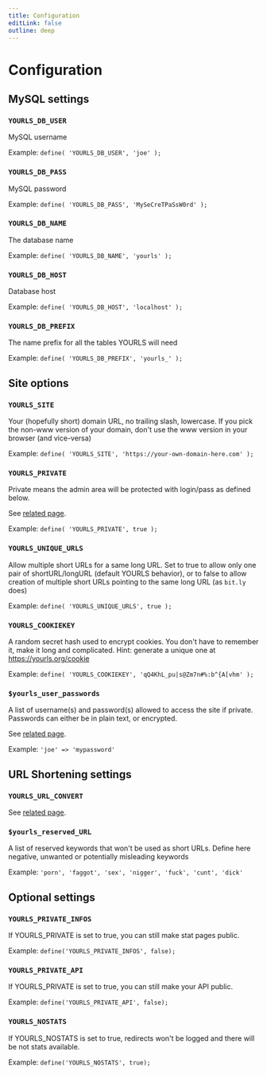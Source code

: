 ```yaml
---
title: Configuration
editLink: false
outline: deep
---
```


# Configuration

## MySQL settings

### `YOURLS_DB_USER`

MySQL username

Example: ``define( 'YOURLS_DB_USER', 'joe' );``

### `YOURLS_DB_PASS`

MySQL password

Example: `define( 'YOURLS_DB_PASS', 'MySeCreTPaSsW0rd' );`

### `YOURLS_DB_NAME`

The database name

Example: `define( 'YOURLS_DB_NAME', 'yourls' );`

### `YOURLS_DB_HOST`

Database host

Example: `define( 'YOURLS_DB_HOST', 'localhost' );`

### `YOURLS_DB_PREFIX`

The name prefix for all the tables YOURLS will need

Example: `define( 'YOURLS_DB_PREFIX', 'yourls_' );`

## Site options

### `YOURLS_SITE`

Your (hopefully short) domain URL, no trailing slash, lowercase. If you pick the non-www version of your domain, don't use the www version in your browser (and vice-versa)

Example: `define( 'YOURLS_SITE', 'https://your-own-domain-here.com' );`

### `YOURLS_PRIVATE`

Private means the admin area will be protected with login/pass as defined below.

See [related page](/guide/essentials/private-or-public).

Example: `define( 'YOURLS_PRIVATE', true );`

### `YOURLS_UNIQUE_URLS`

Allow multiple short URLs for a same long URL.
Set to true to allow only one pair of shortURL/longURL (default YOURLS behavior), or to false to allow creation of multiple short URLs pointing to the same long URL (as `bit.ly` does)

Example: `define( 'YOURLS_UNIQUE_URLS', true );`

### `YOURLS_COOKIEKEY`

A random secret hash used to encrypt cookies. You don't have to remember it, make it long and complicated. Hint: generate a unique one at https://yourls.org/cookie

Example: `define( 'YOURLS_COOKIEKEY', 'qQ4KhL_pu|s@Zm7n#%:b^{A[vhm' );`

### `$yourls_user_passwords`

A list of username(s) and password(s) allowed to access the site if private.
Passwords can either be in plain text, or encrypted.

See [related page](/guide/essentials/credentials).

Example: `'joe' => 'mypassword'`

## URL Shortening settings

### `YOURLS_URL_CONVERT`

See [related page](/guide/essentials/chartet).

### `$yourls_reserved_URL`

A list of reserved keywords that won't be used as short URLs. Define here negative, unwanted or potentially misleading keywords

Example: `'porn', 'faggot', 'sex', 'nigger', 'fuck', 'cunt', 'dick'`

## Optional settings

### `YOURLS_PRIVATE_INFOS`

If YOURLS_PRIVATE is set to true, you can still make stat pages public.

Example: `define('YOURLS_PRIVATE_INFOS', false);`

### `YOURLS_PRIVATE_API`

If YOURLS_PRIVATE is set to true, you can still make your API public.

Example: `define('YOURLS_PRIVATE_API', false);`

### `YOURLS_NOSTATS`

If YOURLS_NOSTATS is set to true, redirects won't be logged and there will be not stats available.

Example: `define('YOURLS_NOSTATS', true);`
